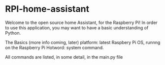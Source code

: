 # RPI-home-assistant

Welcome to the open source home Assistant, for the Raspberry Pi!
In order to use this application, you may want to have a basic understanding of Python.

The Basics (more info coming, later)
platform: latest Raspbery Pi OS, runnng on the Raspberry Pi
Hotword: system command.

All commands are listed, in some detail, in the main.py file
